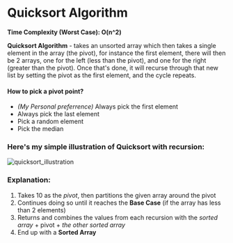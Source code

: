 # Quicksort Algorithm
**Time Complexity (Worst Case): O(n^2)**

**Quicksort Algorithm** - takes an unsorted array which then takes a single element in the array (the pivot), for instance the first element, there will then be 2 arrays, one for the left (less than the pivot), and one for the right (greater than the pivot). Once that's done, it will recurse through that new list by setting the pivot as the first element, and the cycle repeats.

#### How to pick a pivot point?
  - *(My Personal preferrence)* Always pick the first element 
  - Always pick the last element
  - Pick a random element
  - Pick the median

### Here's my simple illustration of Quicksort with recursion:
![quicksort_illustration](https://user-images.githubusercontent.com/111989096/190842191-6cfaa570-7dcc-44b1-b4d5-887da35c9179.png)
### Explanation:
  1. Takes 10 as the *pivot*, then partitions the given array around the pivot
  2. Continues doing so until it reaches the **Base Case** (if the array has less than 2 elements)
  3. Returns and combines the values from each recursion with the *sorted array* + pivot + *the other sorted array*
  4. End up with a **Sorted Array**
